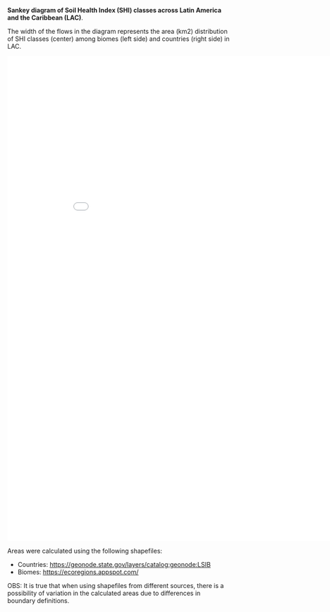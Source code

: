 **Sankey diagram of Soil Health Index (SHI) classes across Latin America and the Caribbean (LAC)**. 

The width of the flows in the diagram represents the area (km2) distribution of SHI classes (center) among biomes (left side) and countries (right side) in LAC.

<iframe width="900" height="1100" frameborder="0" scrolling="no" src="//plotly.com/~raulpoppiel/3.embed"></iframe>

Areas were calculated using the following shapefiles:
* Countries: https://geonode.state.gov/layers/catalog:geonode:LSIB
* Biomes: https://ecoregions.appspot.com/

OBS: It is true that when using shapefiles from different sources, there is a possibility of variation in the calculated areas due to differences in boundary definitions.
